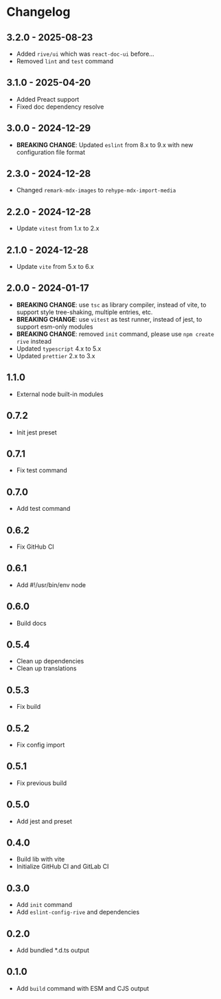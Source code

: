 # Changelog

## 3.2.0 - 2025-08-23

- Added `rive/ui` which was `react-doc-ui` before...
- Removed `lint` and `test` command

## 3.1.0 - 2025-04-20

- Added Preact support
- Fixed doc dependency resolve

## 3.0.0 - 2024-12-29

- **BREAKING CHANGE**: Updated `eslint` from 8.x to 9.x with new configuration file format

## 2.3.0 - 2024-12-28

- Changed `remark-mdx-images` to `rehype-mdx-import-media`

## 2.2.0 - 2024-12-28

- Update `vitest` from 1.x to 2.x

## 2.1.0 - 2024-12-28

- Update `vite` from 5.x to 6.x

## 2.0.0 - 2024-01-17

- **BREAKING CHANGE**: use `tsc` as library compiler, instead of vite, to support style tree-shaking, multiple entries, etc.
- **BREAKING CHANGE**: use `vitest` as test runner, instead of jest, to support esm-only modules
- **BREAKING CHANGE**: removed `init` command, please use `npm create rive` instead
- Updated `typescript` 4.x to 5.x
- Updated `prettier` 2.x to 3.x

## 1.1.0

- External node built-in modules

## 0.7.2

- Init jest preset

## 0.7.1

- Fix test command

## 0.7.0

- Add test command

## 0.6.2

- Fix GitHub CI

## 0.6.1

- Add #!/usr/bin/env node

## 0.6.0

- Build docs

## 0.5.4

- Clean up dependencies
- Clean up translations

## 0.5.3

- Fix build

## 0.5.2

- Fix config import

## 0.5.1

- Fix previous build

## 0.5.0

- Add jest and preset

## 0.4.0

- Build lib with vite
- Initialize GitHub CI and GitLab CI

## 0.3.0

- Add `init` command
- Add `eslint-config-rive` and dependencies

## 0.2.0

- Add bundled \*.d.ts output

## 0.1.0

- Add `build` command with ESM and CJS output
